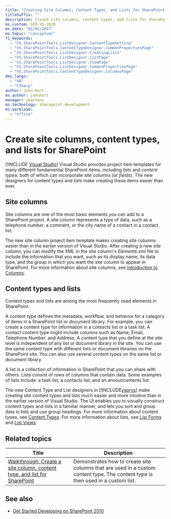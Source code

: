 ```yaml
---
title: "Creating Site Columns, Content Types, and Lists for SharePoint | Microsoft Docs"
titleSuffix: ""
description: Create site columns, content types, and lists for SharePoint. Visual Studio provides project item templates for these types of SharePoint items.
ms.custom: SEO-VS-2020
ms.date: "02/02/2017"
ms.topic: "conceptual"
f1_keywords:
  - "VS.SharePointTools.ListDesigner.ContentTypeSetting"
  - "VS.SharePointTools.ContentTypeDesigner.CommonPropertiesPage"
  - "VS.SharePointTools.ListDesigner.CreatingLists"
  - "VS.SharePointTools.ListDesigner.ListPage"
  - "VS.SharePointTools.ListDesigner.ViewPage"
  - "VS.SharePointTools.ListDesigner.CommonPropertiesPage"
  - "VS.SharePointTools.ContentTypeDesigner.ColumnsPage"
dev_langs:
  - "VB"
  - "CSharp"
author: John-Hart
ms.author: johnhart
manager: jmartens
ms.technology: sharepoint-development
ms.workload:
  - "office"
---
```

# Create site columns, content types, and lists for SharePoint

 [!INCLUDE [Visual Studio](~/includes/applies-to-version/vs-not-mac.md)]
  Visual Studio provides project item templates for many different fundamental SharePoint items, including *lists* and *content types*, both of which can incorporate site columns (or *fields*). The new designers for content types and lists make creating these items easier than ever.

## Site columns
 Site columns are one of the most basic elements you can add to a SharePoint project. A site column represents a type of data, such as a telephone number, a comment, or the city name of a contact in a contact list.

 The new site column project item template makes creating site columns easier than in the earlier version of Visual Studio. After creating a new site column, you can modify the XML in the site column's *Elements.xml* file to include the information that you want, such as its display name, its data type, and the group in which you want the site column to appear in SharePoint. For more information about site columns, see [Introduction to Columns](/previous-versions/office/developer/sharepoint-2010/ms450825(v=office.14)).

## Content types and lists
 Content types and lists are among the most frequently used elements in SharePoint.

 A content type defines the metadata, workflow, and behavior for a category of items in a SharePoint list or document library. For example, you can create a content type for information in a contacts list or a task list. A contact content type might include columns such as Name, Email, Telephone Number, and Address. A content type that you define at the site level is independent of any list or document library in the site. You can use the same content type with different lists or document libraries on the SharePoint site. You can also use several content types on the same list or document library.

 A list is a collection of information in SharePoint that you can share with others. Lists consist of rows of columns that contain data. Some examples of lists include: a task list, a contacts list, and an announcements list.

 The new Content Type and List designers in [!INCLUDE[vsprvs](../sharepoint/includes/vsprvs-md.md)] make creating site content types and lists much easier and more intuitive than in the earlier version of Visual Studio. The UI enables you to visually construct content types and lists in a familiar manner, and lets you sort and group data in lists and use group headings. For more information about content types, see [Content Types](/previous-versions/office/developer/sharepoint-2010/ms479905(v=office.14)). For more information about lists, see [List Forms](/previous-versions/office/developer/sharepoint-2010/aa543232(v=office.14)) and [List Views](/previous-versions/office/developer/sharepoint-2010/ff604021(v=office.14)).

## Related topics

|Title|Description|
|-----------|-----------------|
|[Walkthrough: Create a site column, content type, and list for SharePoint](../sharepoint/walkthrough-create-a-site-column-content-type-and-list-for-sharepoint.md)|Demonstrates how to create site columns that are used in a custom content type. The content type is then used in a custom list.|

## See also
- [Get Started Developing on SharePoint 2010](/sharepoint/dev/)
